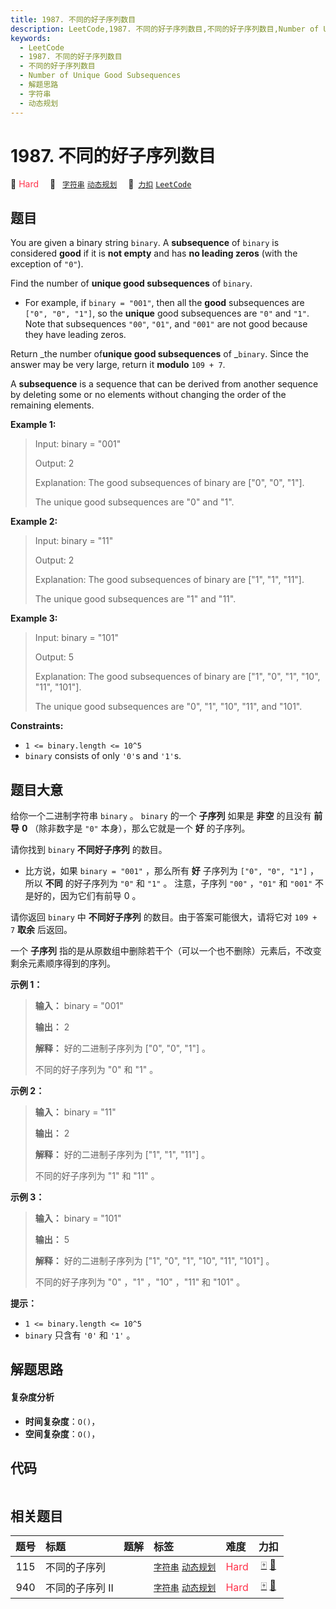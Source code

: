 ```yaml
---
title: 1987. 不同的好子序列数目
description: LeetCode,1987. 不同的好子序列数目,不同的好子序列数目,Number of Unique Good Subsequences,解题思路,字符串,动态规划
keywords:
  - LeetCode
  - 1987. 不同的好子序列数目
  - 不同的好子序列数目
  - Number of Unique Good Subsequences
  - 解题思路
  - 字符串
  - 动态规划
---
```


# 1987. 不同的好子序列数目

🔴 <font color=#ff334b>Hard</font>&emsp; 🔖&ensp; [`字符串`](/tag/string.md) [`动态规划`](/tag/dynamic-programming.md)&emsp; 🔗&ensp;[`力扣`](https://leetcode.cn/problems/number-of-unique-good-subsequences) [`LeetCode`](https://leetcode.com/problems/number-of-unique-good-subsequences)

## 题目

You are given a binary string `binary`. A **subsequence** of `binary` is
considered **good** if it is **not empty** and has **no leading zeros** (with
the exception of `"0"`).

Find the number of **unique good subsequences** of `binary`.

  * For example, if `binary = "001"`, then all the **good** subsequences are `["0", "0", "1"]`, so the **unique** good subsequences are `"0"` and `"1"`. Note that subsequences `"00"`, `"01"`, and `"001"` are not good because they have leading zeros.

Return _the number of**unique good subsequences** of _`binary`. Since the
answer may be very large, return it **modulo** `109 + 7`.

A **subsequence** is a sequence that can be derived from another sequence by
deleting some or no elements without changing the order of the remaining
elements.



**Example 1:**

> Input: binary = "001"
> 
> Output: 2
> 
> Explanation: The good subsequences of binary are ["0", "0", "1"].
> 
> The unique good subsequences are "0" and "1".

**Example 2:**

> Input: binary = "11"
> 
> Output: 2
> 
> Explanation: The good subsequences of binary are ["1", "1", "11"].
> 
> The unique good subsequences are "1" and "11".

**Example 3:**

> Input: binary = "101"
> 
> Output: 5
> 
> Explanation: The good subsequences of binary are ["1", "0", "1", "10", "11", "101"]. 
> 
> The unique good subsequences are "0", "1", "10", "11", and "101".

**Constraints:**

  * `1 <= binary.length <= 10^5`
  * `binary` consists of only `'0'`s and `'1'`s.


## 题目大意

给你一个二进制字符串 `binary` 。 `binary` 的一个 **子序列**  如果是 **非空**  的且没有 **前导**  **0**
（除非数字是 `"0"` 本身），那么它就是一个 **好**  的子序列。

请你找到 `binary` **不同好子序列**  的数目。

  * 比方说，如果 `binary = "001"` ，那么所有 **好**  子序列为 `["0", "0", "1"]` ，所以 **不同**  的好子序列为 `"0"` 和 `"1"` 。 注意，子序列 `"00"` ，`"01"` 和 `"001"` 不是好的，因为它们有前导 0 。

请你返回 `binary` 中 **不同好子序列**  的数目。由于答案可能很大，请将它对 `109 + 7` **取余** 后返回。

一个 **子序列**  指的是从原数组中删除若干个（可以一个也不删除）元素后，不改变剩余元素顺序得到的序列。



**示例 1：**

> 
> 
> 
> 
> 
> **输入：** binary = "001"
> 
> **输出：** 2
> 
> **解释：** 好的二进制子序列为 ["0", "0", "1"] 。
> 
> 不同的好子序列为 "0" 和 "1" 。
> 
> 

**示例 2：**

> 
> 
> 
> 
> 
> **输入：** binary = "11"
> 
> **输出：** 2
> 
> **解释：** 好的二进制子序列为 ["1", "1", "11"] 。
> 
> 不同的好子序列为 "1" 和 "11" 。

**示例 3：**

> 
> 
> 
> 
> 
> **输入：** binary = "101"
> 
> **输出：** 5
> 
> **解释：** 好的二进制子序列为 ["1", "0", "1", "10", "11", "101"] 。
> 
> 不同的好子序列为 "0" ，"1" ，"10" ，"11" 和 "101" 。
> 
> 



**提示：**

  * `1 <= binary.length <= 10^5`
  * `binary` 只含有 `'0'` 和 `'1'` 。


## 解题思路

#### 复杂度分析

- **时间复杂度**：`O()`，
- **空间复杂度**：`O()`，

## 代码

```javascript

```

## 相关题目

<!-- prettier-ignore -->
| 题号 | 标题 | 题解 | 标签 | 难度 | 力扣 |
| :------: | :------ | :------: | :------ | :------ | :------: |
| 115 | 不同的子序列 |  |  [`字符串`](/tag/string.md) [`动态规划`](/tag/dynamic-programming.md) | <font color=#ff334b>Hard</font> | [🀄️](https://leetcode.cn/problems/distinct-subsequences) [🔗](https://leetcode.com/problems/distinct-subsequences) |
| 940 | 不同的子序列 II |  |  [`字符串`](/tag/string.md) [`动态规划`](/tag/dynamic-programming.md) | <font color=#ff334b>Hard</font> | [🀄️](https://leetcode.cn/problems/distinct-subsequences-ii) [🔗](https://leetcode.com/problems/distinct-subsequences-ii) |